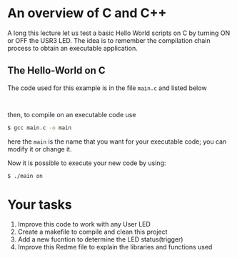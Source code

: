 # An overview of C and C++
A long this lecture let us test a basic Hello World scripts on C by turning ON or OFF the USR3 LED. The idea is to remember the compilation chain process to obtain an executable application.

## The Hello-World on C
The code used for this example is in the file `main.c` and listed below
```c
 
```

then, to compile on an executable code use 
```bash
$ gcc main.c -o main
```
here the `main` is the name that you want for your executable code; you can modify it or change it.

Now it is possible to execute your new code by using:
```bash
$ ./main on
```

# Your tasks

1. Improve this code to work with any User LED
2. Create a makefile to compile and clean this project
3. Add a new fucntion to determine the LED status(trigger)
4. Improve this Redme file to explain the libraries and functions used



